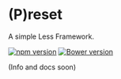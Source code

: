 # (P)reset

A simple Less Framework.

[![npm version](https://badge.fury.io/js/p-reset.svg)](https://badge.fury.io/js/p-reset)
[![Bower version](https://badge.fury.io/bo/p-reset.svg)](https://badge.fury.io/bo/p-reset)

(Info and docs soon)
